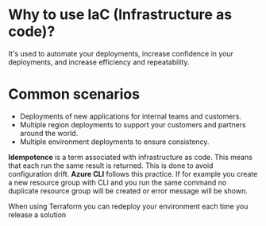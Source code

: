 # Why to use IaC (Infrastructure as code)?

It's used to automate your deployments, increase confidence in your deployments, and increase efficiency and repeatability.

# Common scenarios

- Deployments of new applications for internal teams and customers.
- Multiple region deployments to support your customers and partners around the world.
- Multiple environment deployments to ensure consistency.

**Idempotence** is a term associated with infrastructure as code. This means that each run the same result is returned. This is done to avoid configuration drift. **Azure CLI** follows this practice. If for example you create a new resource group with CLI and you run the same command no duplicate resource group will be created or error message will be shown.

When using Terraform you can redeploy your environment each time you release a solution



